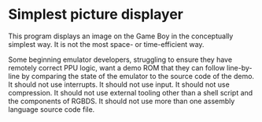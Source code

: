 Simplest picture displayer
==========================

This program displays an image on the Game Boy in the conceptually
simplest way.  It is not the most space- or time-efficient way.

Some beginning emulator developers, struggling to ensure they have
remotely correct PPU logic, want a demo ROM that they can follow
line-by-line by comparing the state of the emulator to the source
code of the demo.  It should not use interrupts.  It should not use
input.  It should not use compression.  It should not use external
tooling other than a shell script and the components of RGBDS.
It should not use more than one assembly language source code file.

